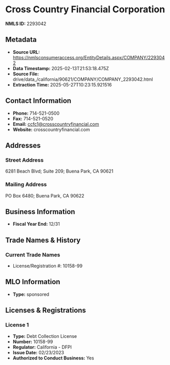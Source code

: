 # Cross Country Financial Corporation

**NMLS ID:** 2293042

## Metadata
- **Source URL:** https://nmlsconsumeraccess.org/EntityDetails.aspx/COMPANY/2293042
- **Data Timestamp:** 2025-02-13T21:53:18.475Z
- **Source File:** drive/data_/california/90621/COMPANY/COMPANY_2293042.html
- **Extraction Time:** 2025-05-27T10:23:15.921516

## Contact Information
- **Phone:** 714-521-0500
- **Fax:** 714-521-0520
- **Email:** ccfc1@crosscountryfinancial.com
- **Website:** crosscountryfinancial.com

## Addresses
### Street Address
6281 Beach Blvd; Suite 209; Buena Park, CA 90621

### Mailing Address
PO Box 6480; Buena Park, CA 90622

## Business Information
- **Fiscal Year End:** 12/31

## Trade Names & History
### Current Trade Names
- License/Registration #: 10158-99

## MLO Information
- **Type:** sponsored

## Licenses & Registrations

### License 1
- **Type:** Debt Collection License
- **Number:** 10158-99
- **Regulator:** California - DFPI
- **Issue Date:** 02/23/2023
- **Authorized to Conduct Business:** Yes
